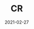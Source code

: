 ---
type: "report"
isIndustryResearch: 'true'
industryGroup: 'Consumer Retail'
primerOrDeal: 'Subsector Primers'
paper: "CR_Primer_2021.pdf"
author: ""
company: "Consumer Retail Primer 2021"
date: "2021-02-27"
summary: "The 2021 Consumer Retail Primer contains an in-depth analysis of the softlines, hardlines, food & beverage, and household & personal care sectors"
title: "CR"
---